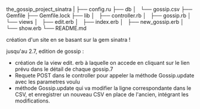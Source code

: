 the_gossip_project_sinatra
|
├── config.ru
├── db
│   └── gossip.csv
├── Gemfile
├── Gemfile.lock
├── lib
│   ├── controller.rb
│   ├── gossip.rb
│   └── views
│       ├── edit.erb
│       ├── index.erb
│       ├── new_gossip.erb
│       └── show.erb
└── README.md


création d'un site en se basant sur la gem sinatra !

jusqu'au 2.7, edition de gossip : 
- création de la view edit. erb à laquelle on accede en cliquant sur le lien prévu dans le détail de chaque gossip.7
- Requete POST dans le controller pour appeler la méthode Gossip.update avec les parametres voulu
- méthode Gossip.update qui va modifier la ligne correspondante dans le CSV, et enregistrer un nouveau CSV en place de l'ancien, intégrant les modifications.
